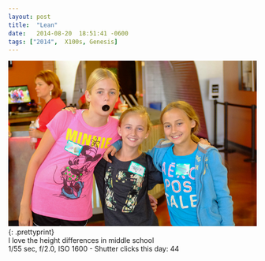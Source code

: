 ```yaml
---
layout: post
title:  "Lean"
date:   2014-08-20  18:51:41 -0600
tags: ["2014",  X100s, Genesis]
---
```

![:title](/images/2014/2014_0820_DSCF3863.jpg)
{: .prettyprint}  
I love the height differences in middle school  
1/55 sec, f/2.0, ISO 1600 - Shutter clicks this day: 44